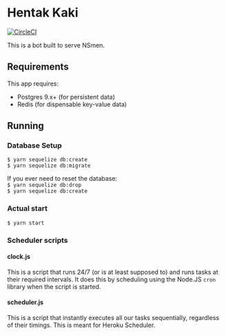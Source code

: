 # Hentak Kaki
[![CircleCI](https://circleci.com/gh/jurvis/hentak-kaki/tree/master.svg?style=svg&circle-token=46b056b7aa5f749c7d61353f2480639bddd119bc)](https://circleci.com/gh/jurvis/hentak-kaki/tree/master)

This is a bot built to serve NSmen.

## Requirements
This app requires:
- Postgres 9.x+ (for persistent data)
- Redis (for dispensable key-value data)

## Running
### Database Setup
`$ yarn sequelize db:create`  
`$ yarn sequelize db:migrate`  

If you ever need to reset the database:  
`$ yarn sequelize db:drop`  
`$ yarn sequelize db:create`  

### Actual start
`$ yarn start`

### Scheduler scripts
#### clock.js
This is a script that runs 24/7 (or is at least supposed to) and runs tasks at their required intervals. It does this by scheduling using the Node.JS `cron` library when the script is started.

#### scheduler.js
This is a script that instantly executes all our tasks sequentially, regardless of their timings. This is meant for Heroku Scheduler.
